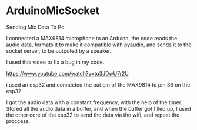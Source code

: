 # ArduinoMicSocket

Sending Mic Data To Pc

I connected a MAX9814 microphone to an Arduino, 
the code reads the audio data, formats it to make it compatible with pyaudio,
and sends it to the socket server, to be outputed by a speaker.

I used this video to fix a bug in my code.

https://www.youtube.com/watch?v=to3JDwU7r2U

i used an esp32 and connected the out pin of the MAX9814 to pin 36 on the esp32

I got the audio data with a constant frequency, with the help of the timer.
Stored all the audio data in a buffer, and when the buffer got filled up,
I used the other core of the esp32 to send the data via the wifi, and repeat the proccess.
